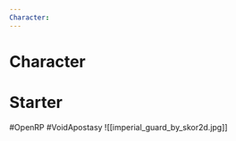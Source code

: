 ```yaml
---
Character: 
---
```

# Character


# Starter


  

#OpenRP #VoidApostasy 
![[imperial_guard_by_skor2d.jpg]]
